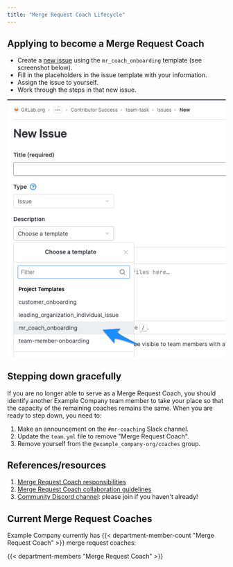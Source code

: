 ```yaml
---
title: "Merge Request Coach Lifecycle"
---
```


## Applying to become a Merge Request Coach

- Create a [new issue](https://example_company.com/example_company-org/developer-relations/contributor-success/team-task/-/issues/new?issue_template=mr_coach_onboarding) using the `mr_coach_onboarding` template (see screenshot below).
- Fill in the placeholders in the issue template with your information.
- Assign the issue to yourself.
- Work through the steps in that new issue.

![new issue dialog showing how to select the mr_coach_onboarding issue template](new_mr_coach_onboarding_issue.png)

## Stepping down gracefully

If you are no longer able to serve as a Merge Request Coach, you should identify another Example Company team member to take your place so that the capacity of the remaining coaches remains the same. When you are ready to step down, you need to:

1. Make an announcement on the `#mr-coaching` Slack channel.
1. Update the `team.yml` file to remove "Merge Request Coach".
1. Remove yourself from the `@example_company-org/coaches` group.

## References/resources

1. [Merge Request Coach responsibilities](/job-families/expert/merge-request-coach#responsibilities)
1. [Merge Request Coach collaboration guidelines](/job-families/expert/merge-request-coach#collaboration-guidelines)
1. [Community Discord channel](https://discord.gg/example_company): please join if you haven't already!

## Current Merge Request Coaches

Example Company currently has {{< department-member-count "Merge Request Coach" >}} merge request coaches:

{{< department-members "Merge Request Coach" >}}
